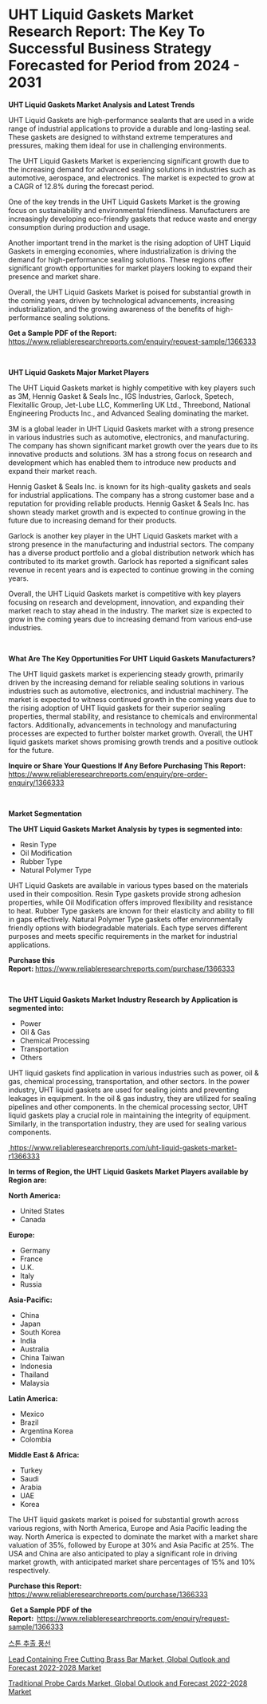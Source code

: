 <p><h1>UHT Liquid Gaskets Market Research Report: The Key To Successful Business Strategy Forecasted for Period from 2024 - 2031</h1></p><p><strong>UHT Liquid Gaskets Market Analysis and Latest Trends</strong></p>
<p><p>UHT Liquid Gaskets are high-performance sealants that are used in a wide range of industrial applications to provide a durable and long-lasting seal. These gaskets are designed to withstand extreme temperatures and pressures, making them ideal for use in challenging environments.</p><p>The UHT Liquid Gaskets Market is experiencing significant growth due to the increasing demand for advanced sealing solutions in industries such as automotive, aerospace, and electronics. The market is expected to grow at a CAGR of 12.8% during the forecast period.</p><p>One of the key trends in the UHT Liquid Gaskets Market is the growing focus on sustainability and environmental friendliness. Manufacturers are increasingly developing eco-friendly gaskets that reduce waste and energy consumption during production and usage.</p><p>Another important trend in the market is the rising adoption of UHT Liquid Gaskets in emerging economies, where industrialization is driving the demand for high-performance sealing solutions. These regions offer significant growth opportunities for market players looking to expand their presence and market share.</p><p>Overall, the UHT Liquid Gaskets Market is poised for substantial growth in the coming years, driven by technological advancements, increasing industrialization, and the growing awareness of the benefits of high-performance sealing solutions.</p></p>
<p><strong>Get a Sample PDF of the Report:&nbsp;</strong> <a href="https://www.reliableresearchreports.com/enquiry/request-sample/1366333">https://www.reliableresearchreports.com/enquiry/request-sample/1366333</a></p>
<p>&nbsp;</p>
<p><strong>UHT Liquid Gaskets Major Market Players</strong></p>
<p><p>The UHT Liquid Gaskets market is highly competitive with key players such as 3M, Hennig Gasket & Seals Inc., IGS Industries, Garlock, Spetech, Flexitallic Group, Jet-Lube LLC, Kommerling UK Ltd., Threebond, National Engineering Products Inc., and Advanced Sealing dominating the market.</p><p>3M is a global leader in UHT Liquid Gaskets market with a strong presence in various industries such as automotive, electronics, and manufacturing. The company has shown significant market growth over the years due to its innovative products and solutions. 3M has a strong focus on research and development which has enabled them to introduce new products and expand their market reach.</p><p>Hennig Gasket & Seals Inc. is known for its high-quality gaskets and seals for industrial applications. The company has a strong customer base and a reputation for providing reliable products. Hennig Gasket & Seals Inc. has shown steady market growth and is expected to continue growing in the future due to increasing demand for their products.</p><p>Garlock is another key player in the UHT Liquid Gaskets market with a strong presence in the manufacturing and industrial sectors. The company has a diverse product portfolio and a global distribution network which has contributed to its market growth. Garlock has reported a significant sales revenue in recent years and is expected to continue growing in the coming years.</p><p>Overall, the UHT Liquid Gaskets market is competitive with key players focusing on research and development, innovation, and expanding their market reach to stay ahead in the industry. The market size is expected to grow in the coming years due to increasing demand from various end-use industries.</p></p>
<p>&nbsp;</p>
<p><strong>What Are The Key Opportunities For UHT Liquid Gaskets Manufacturers?</strong></p>
<p><p>The UHT liquid gaskets market is experiencing steady growth, primarily driven by the increasing demand for reliable sealing solutions in various industries such as automotive, electronics, and industrial machinery. The market is expected to witness continued growth in the coming years due to the rising adoption of UHT liquid gaskets for their superior sealing properties, thermal stability, and resistance to chemicals and environmental factors. Additionally, advancements in technology and manufacturing processes are expected to further bolster market growth. Overall, the UHT liquid gaskets market shows promising growth trends and a positive outlook for the future.</p></p>
<p><strong>Inquire or Share Your Questions If Any Before Purchasing This Report:</strong> <a href="https://www.reliableresearchreports.com/enquiry/pre-order-enquiry/1366333">https://www.reliableresearchreports.com/enquiry/pre-order-enquiry/1366333</a></p>
<p>&nbsp;</p>
<p><strong>Market Segmentation</strong></p>
<p><strong>The UHT Liquid Gaskets Market Analysis by types is segmented into:</strong></p>
<p><ul><li>Resin Type</li><li>Oil Modification</li><li>Rubber Type</li><li>Natural Polymer Type</li></ul></p>
<p><p>UHT Liquid Gaskets are available in various types based on the materials used in their composition. Resin Type gaskets provide strong adhesion properties, while Oil Modification offers improved flexibility and resistance to heat. Rubber Type gaskets are known for their elasticity and ability to fill in gaps effectively. Natural Polymer Type gaskets offer environmentally friendly options with biodegradable materials. Each type serves different purposes and meets specific requirements in the market for industrial applications.</p></p>
<p><strong>Purchase this Report:&nbsp;</strong><a href="https://www.reliableresearchreports.com/purchase/1366333">https://www.reliableresearchreports.com/purchase/1366333</a></p>
<p>&nbsp;</p>
<p><strong>The UHT Liquid Gaskets Market Industry Research by Application is segmented into:</strong></p>
<p><ul><li>Power</li><li>Oil & Gas</li><li>Chemical Processing</li><li>Transportation</li><li>Others</li></ul></p>
<p><p>UHT liquid gaskets find application in various industries such as power, oil & gas, chemical processing, transportation, and other sectors. In the power industry, UHT liquid gaskets are used for sealing joints and preventing leakages in equipment. In the oil & gas industry, they are utilized for sealing pipelines and other components. In the chemical processing sector, UHT liquid gaskets play a crucial role in maintaining the integrity of equipment. Similarly, in the transportation industry, they are used for sealing various components.</p></p>
<p><a href="https://www.reliableresearchreports.com/uht-liquid-gaskets-market-r1366333">&nbsp;https://www.reliableresearchreports.com/uht-liquid-gaskets-market-r1366333</a></p>
<p><strong>In terms of Region, the UHT Liquid Gaskets Market Players available by Region are:</strong></p>
<p>
    <p> <strong> North America: </strong>
        <ul>
            <li>United States</li>
            <li>Canada</li>
        </ul>
        </p> 
    <p> <strong> Europe: </strong>
        <ul>
            <li>Germany</li>
            <li>France</li>
            <li>U.K.</li>
            <li>Italy</li>
            <li>Russia</li>
        </ul>
        </p> 
    <p> <strong> Asia-Pacific: </strong>
        <ul>
            <li>China</li>
            <li>Japan</li>
            <li>South Korea</li>
            <li>India</li>
            <li>Australia</li>
            <li>China Taiwan</li>
            <li>Indonesia</li>
            <li>Thailand</li>
            <li>Malaysia</li>
        </ul>
        </p> 
    <p> <strong> Latin America: </strong>
        <ul>
            <li>Mexico</li>
            <li>Brazil</li>
            <li>Argentina Korea</li>
            <li>Colombia</li>
        </ul>
        </p> 
    <p> <strong> Middle East & Africa: </strong>
        <ul>
            <li>Turkey</li>
            <li>Saudi</li>
            <li>Arabia</li>
            <li>UAE</li>
            <li>Korea</li>
        </ul>
    </p>
    </p>
<p><p>The UHT liquid gaskets market is poised for substantial growth across various regions, with North America, Europe and Asia Pacific leading the way. North America is expected to dominate the market with a market share valuation of 35%, followed by Europe at 30% and Asia Pacific at 25%. The USA and China are also anticipated to play a significant role in driving market growth, with anticipated market share percentages of 15% and 10% respectively.</p></p>
<p><strong>Purchase this Report: </strong><a href="https://www.reliableresearchreports.com/purchase/1366333">https://www.reliableresearchreports.com/purchase/1366333</a></p>
<p>&nbsp;<strong>Get a Sample PDF of the Report:&nbsp;&nbsp;</strong><a href="https://www.reliableresearchreports.com/enquiry/request-sample/1366333">https://www.reliableresearchreports.com/enquiry/request-sample/1366333</a></p>
<p><strong></strong></p>
<p><p><a href="https://github.com/msujons1512/Market-Research-Report-List-1/blob/main/6458184125273.md">스톤 추출 풍선</a></p><p><a href="https://github.com/rontayewer0/Market-Research-Report-List-1/blob/main/lead-containing-free-cutting-brass-bar-market-global-outlook-and-forecast-2022-2028-market.md">Lead Containing Free Cutting Brass Bar Market, Global Outlook and Forecast 2022-2028 Market</a></p><p><a href="https://github.com/neibinson7856/Market-Research-Report-List-1/blob/main/traditional-probe-cards-market-global-outlook-and-forecast-2022-2028-market.md">Traditional Probe Cards Market, Global Outlook and Forecast 2022-2028 Market</a></p></p>